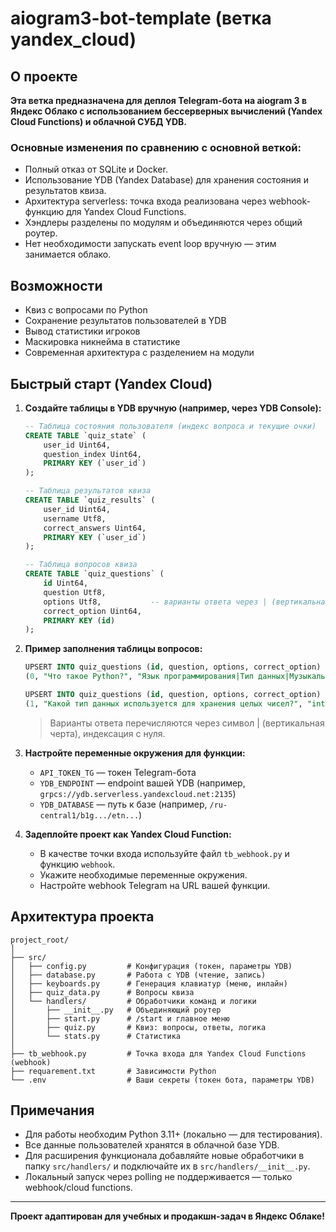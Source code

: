 # aiogram3-bot-template (ветка yandex_cloud)

## О проекте

**Эта ветка предназначена для деплоя Telegram-бота на aiogram 3 в Яндекс Облако с использованием бессерверных вычислений (Yandex Cloud Functions) и облачной СУБД YDB.**

### Основные изменения по сравнению с основной веткой:
- Полный отказ от SQLite и Docker.
- Использование YDB (Yandex Database) для хранения состояния и результатов квиза.
- Архитектура serverless: точка входа реализована через webhook-функцию для Yandex Cloud Functions.
- Хэндлеры разделены по модулям и объединяются через общий роутер.
- Нет необходимости запускать event loop вручную — этим занимается облако.

## Возможности
- Квиз с вопросами по Python
- Сохранение результатов пользователей в YDB
- Вывод статистики игроков
- Маскировка никнейма в статистике
- Современная архитектура с разделением на модули

## Быстрый старт (Yandex Cloud)

1. **Создайте таблицы в YDB вручную (например, через YDB Console):**

   ```sql
   -- Таблица состояния пользователя (индекс вопроса и текущие очки)
   CREATE TABLE `quiz_state` (
       user_id Uint64,
       question_index Uint64,
       PRIMARY KEY (`user_id`)
   );

   -- Таблица результатов квиза
   CREATE TABLE `quiz_results` (
       user_id Uint64,
       username Utf8,
       correct_answers Uint64,
       PRIMARY KEY (`user_id`)
   );

   -- Таблица вопросов квиза
   CREATE TABLE `quiz_questions` (
       id Uint64,
       question Utf8,
       options Utf8,           -- варианты ответа через | (вертикальная черта)
       correct_option Uint64,
       PRIMARY KEY (id)
   );
   ```

2. **Пример заполнения таблицы вопросов:**

   ```sql
   UPSERT INTO quiz_questions (id, question, options, correct_option) VALUES
   (0, "Что такое Python?", "Язык программирования|Тип данных|Музыкальный инструмент|Змея на английском", 0);

   UPSERT INTO quiz_questions (id, question, options, correct_option) VALUES
   (1, "Какой тип данных используется для хранения целых чисел?", "int|float|str|natural", 0);
   ```

   > Варианты ответа перечисляются через символ | (вертикальная черта), индексация с нуля.

3. **Настройте переменные окружения для функции:**
   - `API_TOKEN_TG` — токен Telegram-бота
   - `YDB_ENDPOINT` — endpoint вашей YDB (например, `grpcs://ydb.serverless.yandexcloud.net:2135`)
   - `YDB_DATABASE` — путь к базе (например, `/ru-central1/b1g.../etn...`)

4. **Задеплойте проект как Yandex Cloud Function:**
   - В качестве точки входа используйте файл `tb_webhook.py` и функцию `webhook`.
   - Укажите необходимые переменные окружения.
   - Настройте webhook Telegram на URL вашей функции.

## Архитектура проекта

```
project_root/
│
├── src/
│   ├── config.py         # Конфигурация (токен, параметры YDB)
│   ├── database.py       # Работа с YDB (чтение, запись)
│   ├── keyboards.py      # Генерация клавиатур (меню, инлайн)
│   ├── quiz_data.py      # Вопросы квиза
│   └── handlers/         # Обработчики команд и логики
│       ├── __init__.py   # Объединяющий роутер
│       ├── start.py      # /start и главное меню
│       ├── quiz.py       # Квиз: вопросы, ответы, логика
│       └── stats.py      # Статистика
│
├── tb_webhook.py         # Точка входа для Yandex Cloud Functions (webhook)
├── requarement.txt       # Зависимости Python
└── .env                  # Ваши секреты (токен бота, параметры YDB)
```

## Примечания
- Для работы необходим Python 3.11+ (локально — для тестирования).
- Все данные пользователей хранятся в облачной базе YDB.
- Для расширения функционала добавляйте новые обработчики в папку `src/handlers/` и подключайте их в `src/handlers/__init__.py`.
- Локальный запуск через polling не поддерживается — только webhook/cloud functions.

---

**Проект адаптирован для учебных и продакшн-задач в Яндекс Облаке!**
